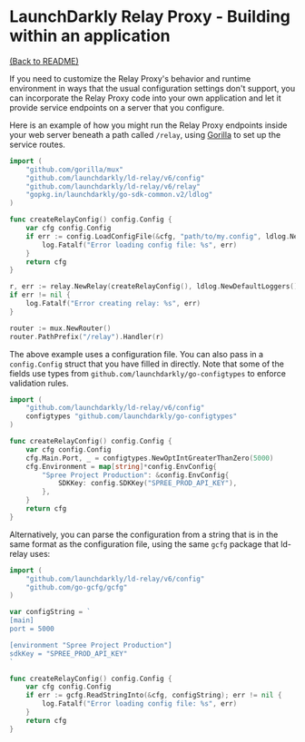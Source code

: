 # LaunchDarkly Relay Proxy - Building within an application

[(Back to README)](../README.md)

If you need to customize the Relay Proxy's behavior and runtime environment in ways that the usual configuration settings don't support, you can incorporate the Relay Proxy code into your own application and let it provide service endpoints on a server that you configure.

Here is an example of how you might run the Relay Proxy endpoints inside your web server beneath a path called `/relay`, using [Gorilla](https://github.com/gorilla/mux) to set up the service routes.

```go
import (
    "github.com/gorilla/mux"
    "github.com/launchdarkly/ld-relay/v6/config"
    "github.com/launchdarkly/ld-relay/v6/relay"
    "gopkg.in/launchdarkly/go-sdk-common.v2/ldlog"
)

func createRelayConfig() config.Config {
    var cfg config.Config
    if err := config.LoadConfigFile(&cfg, "path/to/my.config", ldlog.NewDefaultLoggers()); err != nil {
        log.Fatalf("Error loading config file: %s", err)
    }
    return cfg
}

r, err := relay.NewRelay(createRelayConfig(), ldlog.NewDefaultLoggers(), nil)
if err != nil {
    log.Fatalf("Error creating relay: %s", err)
}

router := mux.NewRouter()
router.PathPrefix("/relay").Handler(r)
```

The above example uses a configuration file. You can also pass in a `config.Config` struct that you have filled in directly. Note that some of the fields use types from `github.com/launchdarkly/go-configtypes` to enforce validation rules.

```go
import (
    "github.com/launchdarkly/ld-relay/v6/config"
    configtypes "github.com/launchdarkly/go-configtypes"
)

func createRelayConfig() config.Config {
    var cfg config.Config
    cfg.Main.Port, _ = configtypes.NewOptIntGreaterThanZero(5000)
    cfg.Environment = map[string]*config.EnvConfig{
        "Spree Project Production": &config.EnvConfig{
            SDKKey: config.SDKKey("SPREE_PROD_API_KEY"),
        },
    }
    return cfg
}
```

Alternatively, you can parse the configuration from a string that is in the same format as the configuration file, using the same `gcfg` package that ld-relay uses:

```go
import (
    "github.com/launchdarkly/ld-relay/v6/config"
    "github.com/go-gcfg/gcfg"
)

var configString = `
[main]
port = 5000

[environment "Spree Project Production"]
sdkKey = "SPREE_PROD_API_KEY"
`

func createRelayConfig() config.Config {
    var cfg config.Config
    if err := gcfg.ReadStringInto(&cfg, configString); err != nil {
        log.Fatalf("Error loading config file: %s", err)
    }
    return cfg
}
```
